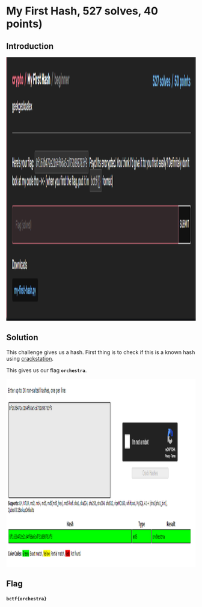 # My First Hash, 527 solves, 40 points)

## Introduction

<p align="left">
  <img height=700 img src=./readme_assets/hash-challenge.PNG/>
</p>

## Solution

This challenge gives us a hash. First thing is to check if this is a known hash using [crackstation](https://crackstation.net/). 

This gives us our flag **`orchestra`**.

<p align="left">
  <img height=500 img src=./readme_assets/flag.PNG/>
</p>

## Flag

**`bctf{orchestra}`**





